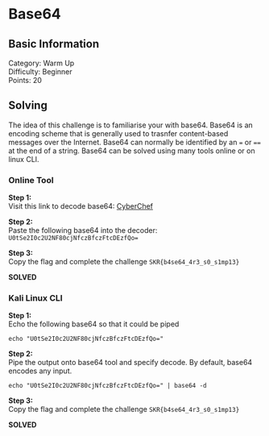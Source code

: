 # Base64

## Basic Information
Category: Warm Up  
Difficulty: Beginner  
Points: 20  

## Solving
The idea of this challenge is to familiarise your with base64. Base64 is an encoding scheme that is generally used to trasnfer content-based messages over the Internet. Base64 can normally be identified by an ```=``` or ```==``` at the end of a string. Base64 can be solved using many tools online or on linux CLI.   

### Online Tool  
  
**Step 1:**  
Visit this link to decode base64: [CyberChef](https://cyberchef.org/#recipe=From_Base64('A-Za-z0-9%2B/%3D',true,false))  

**Step 2:**   
Paste the following base64 into the decoder: ```U0tSe2I0c2U2NF80cjNfczBfczFtcDEzfQo=```

**Step 3:**   
Copy the flag and complete the challenge
```SKR{b4se64_4r3_s0_s1mp13}```

**SOLVED**  

### Kali Linux CLI

**Step 1:**  
Echo the following base64 so that it could be piped
```
echo "U0tSe2I0c2U2NF80cjNfczBfczFtcDEzfQo="  
```

**Step 2:**   
Pipe the output onto base64 tool and specify decode.
By default, base64 encodes any input.
```
echo "U0tSe2I0c2U2NF80cjNfczBfczFtcDEzfQo=" | base64 -d 
```

**Step 3:**   
Copy the flag and complete the challenge
```SKR{b4se64_4r3_s0_s1mp13}```

**SOLVED**  
